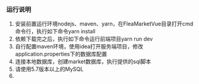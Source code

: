 ### 运行说明

1. 安装前置运行环境nodejs、maven、yarn，在FleaMarketVue目录打开cmd命令行，执行如下命令yarn install
2. 依赖下载完之后，执行如下命令运行前端项目yarn run dev
3. 自行配置maven环境，使用idea打开服务端项目，修改application.properties下的数据库配置
4. 连接本地数据库，创建market数据库，执行提供的sql脚本
5. 请使用5.7版本以上的MySQL
6. 

